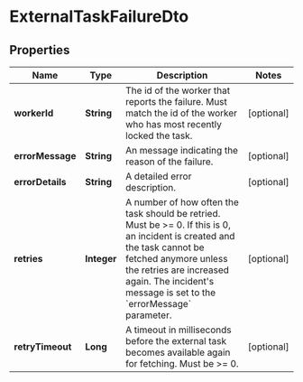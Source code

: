 

# ExternalTaskFailureDto


## Properties

Name | Type | Description | Notes
------------ | ------------- | ------------- | -------------
**workerId** | **String** | The id of the worker that reports the failure. Must match the id of the worker who has most recently locked the task. |  [optional]
**errorMessage** | **String** | An message indicating the reason of the failure. |  [optional]
**errorDetails** | **String** | A detailed error description. |  [optional]
**retries** | **Integer** | A number of how often the task should be retried. Must be &gt;&#x3D; 0. If this is 0, an incident is created and the task cannot be fetched anymore unless the retries are increased again. The incident&#39;s message is set to the &#x60;errorMessage&#x60; parameter. |  [optional]
**retryTimeout** | **Long** | A timeout in milliseconds before the external task becomes available again for fetching. Must be &gt;&#x3D; 0. |  [optional]



